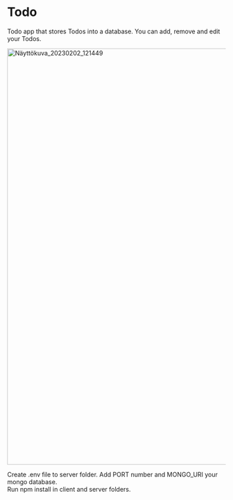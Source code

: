 # Todo 

Todo app that stores Todos into a database. You can add, remove and edit your Todos.

<img width="959" alt="Näyttökuva_20230202_121449" src="https://user-images.githubusercontent.com/108327960/217296499-c1947f7b-1cb0-4418-a9fc-f8f2fa33b37b.png">

Create .env file to server folder. Add PORT number and MONGO_URI your mongo database.<br>
Run npm install in client and server folders.

